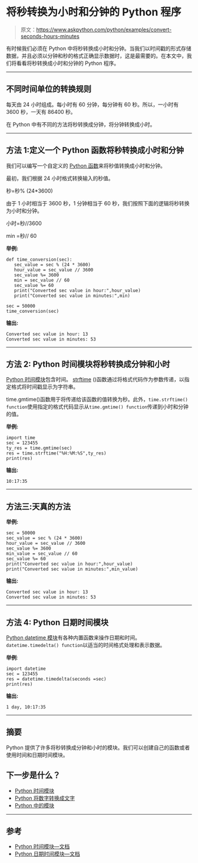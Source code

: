 # 将秒转换为小时和分钟的 Python 程序

> 原文：<https://www.askpython.com/python/examples/convert-seconds-hours-minutes>

有时候我们必须在 Python 中将秒转换成小时和分钟。当我们以时间戳的形式存储数据，并且必须以分钟和秒的格式正确显示数据时，这是最需要的。在本文中，我们将看看将秒转换成小时和分钟的 Python 程序。

* * *

## 不同时间单位的转换规则

每天由 24 小时组成。每小时有 60 分钟，每分钟有 60 秒。所以，一小时有 3600 秒，一天有 86400 秒。

在 Python 中有不同的方法将秒转换成分钟，将分钟转换成小时。

* * *

## 方法 1:定义一个 Python 函数将秒转换成小时和分钟

我们可以编写一个自定义的 [Python 函数](https://www.askpython.com/python/python-functions)来将秒值转换成小时和分钟。

最初，我们根据 24 小时格式转换输入的秒值。

秒=秒% (24*3600)

由于 1 小时相当于 3600 秒，1 分钟相当于 60 秒，我们按照下面的逻辑将秒转换为小时和分钟。

小时=秒//3600

min =秒// 60

**举例:**

```
def time_conversion(sec):
   sec_value = sec % (24 * 3600)
   hour_value = sec_value // 3600
   sec_value %= 3600
   min = sec_value // 60
   sec_value %= 60
   print("Converted sec value in hour:",hour_value)
   print("Converted sec value in minutes:",min)

sec = 50000
time_conversion(sec)

```

**输出:**

```
Converted sec value in hour: 13
Converted sec value in minutes: 53

```

* * *

## 方法 2: Python 时间模块将秒转换成分钟和小时

[Python 时间模块](https://www.askpython.com/python-modules/python-time-module#:~:text=The%20Python%20time%20module%20contains,%2C%20hour%2C%20seconds%2C%20etc.)包含时间。 [strftime](https://www.askpython.com/python-modules/python-strftime) ()函数通过将格式代码作为参数传递，以指定格式将时间戳显示为字符串。

time.gmtime()函数用于将传递给该函数的值转换为秒。此外，`time.strftime() function`使用指定的格式代码显示从`time.gmtime() function`传递到小时和分钟的值。

**举例:**

```
import time
sec = 123455
ty_res = time.gmtime(sec)
res = time.strftime("%H:%M:%S",ty_res)
print(res)

```

**输出:**

```
10:17:35

```

* * *

## 方法三:天真的方法

**举例:**

```
sec = 50000
sec_value = sec % (24 * 3600)
hour_value = sec_value // 3600
sec_value %= 3600
min_value = sec_value // 60
sec_value %= 60
print("Converted sec value in hour:",hour_value)
print("Converted sec value in minutes:",min_value)

```

**输出:**

```
Converted sec value in hour: 13
Converted sec value in minutes: 53

```

* * *

## 方法 4: Python 日期时间模块

[Python datetime 模块](https://www.askpython.com/python-modules/python-datetime-module)有各种内置函数来操作日期和时间。`datetime.timedelta() function`以适当的时间格式处理和表示数据。

**举例**:

```
import datetime
sec = 123455
res = datetime.timedelta(seconds =sec)
print(res)

```

**输出:**

```
1 day, 10:17:35

```

* * *

## 摘要

Python 提供了许多将秒转换成分钟和小时的模块。我们可以创建自己的函数或者使用时间和日期时间模块。

## 下一步是什么？

*   [Python 时间模块](https://www.askpython.com/python-modules/python-time-module)
*   [Python 将数字转换成文字](https://www.askpython.com/python/python-convert-number-to-words)
*   [Python 中的模块](https://www.askpython.com/python-modules/python-modules)

* * *

## 参考

*   [Python 时间模块—文档](https://docs.python.org/3/library/time.html)
*   [Python 日期时间模块—文档](https://docs.python.org/3/library/datetime.html)
